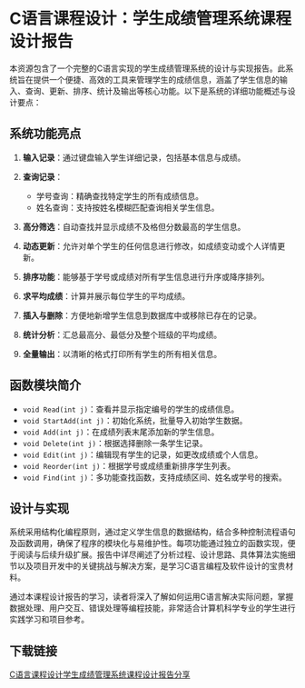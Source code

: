 # C语言课程设计：学生成绩管理系统课程设计报告

本资源包含了一个完整的C语言实现的学生成绩管理系统的设计与实现报告。此系统旨在提供一个便捷、高效的工具来管理学生的成绩信息，涵盖了学生信息的输入、查询、更新、排序、统计及输出等核心功能。以下是系统的详细功能概述与设计要点：

## 系统功能亮点

1. **输入记录**：通过键盘输入学生详细记录，包括基本信息与成绩。
2. **查询记录**：
   - 学号查询：精确查找特定学生的所有成绩信息。
   - 姓名查询：支持按姓名模糊匹配查询相关学生信息。

3. **高分筛选**：自动查找并显示成绩不及格但分数最高的学生信息。
4. **动态更新**：允许对单个学生的任何信息进行修改，如成绩变动或个人详情更新。
5. **排序功能**：能够基于学号或成绩对所有学生信息进行升序或降序排列。
6. **求平均成绩**：计算并展示每位学生的平均成绩。
7. **插入与删除**：方便地新增学生信息到数据库中或移除已存在的记录。
8. **统计分析**：汇总最高分、最低分及整个班级的平均成绩。
9. **全量输出**：以清晰的格式打印所有学生的所有相关信息。

## 函数模块简介

- `void Read(int j)`：查看并显示指定编号的学生的成绩信息。
- `void StartAdd(int j)`：初始化系统，批量导入初始学生数据。
- `void Add(int j)`：在成绩列表末尾添加新的学生信息。
- `void Delete(int j)`：根据选择删除一条学生记录。
- `void Edit(int j)`：编辑现有学生的记录，如更改成绩或个人信息。
- `void Reorder(int j)`：根据学号或成绩重新排序学生列表。
- `void Find(int j)`：多功能查找函数，支持成绩区间、姓名或学号的搜索。

## 设计与实现

系统采用结构化编程原则，通过定义学生信息的数据结构，结合多种控制流程语句及函数调用，确保了程序的模块化与易维护性。每项功能通过独立的函数实现，便于阅读与后续升级扩展。报告中详尽阐述了分析过程、设计思路、具体算法实施细节以及项目开发中的关键挑战与解决方案，是学习C语言编程及软件设计的宝贵材料。

通过本课程设计报告的学习，读者将深入了解如何运用C语言解决实际问题，掌握数据处理、用户交互、错误处理等编程技能，非常适合计算机科学专业的学生进行实践学习和项目参考。

## 下载链接

[C语言课程设计学生成绩管理系统课程设计报告分享](https://pan.quark.cn/s/432c87cafd42)